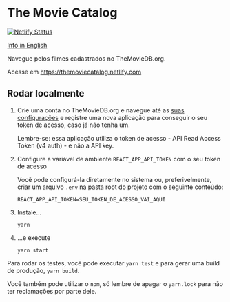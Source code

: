 # The Movie Catalog

[![Netlify Status](https://api.netlify.com/api/v1/badges/6e253ad1-b466-4603-9af7-efd1b3a5faa1/deploy-status)](https://app.netlify.com/sites/themoviecatalog/deploys)

[Info in English](/README.md)

Navegue pelos filmes cadastrados no TheMovieDB.org.

Acesse em https://themoviecatalog.netlify.com

## Rodar localmente

1. Crie uma conta no TheMovieDB.org e navegue até as [suas configurações](https://www.themoviedb.org/settings/api) e registre uma nova aplicação para conseguir o seu token de acesso, caso já não tenha um.

   Lembre-se: essa aplicação utiliza o token de acesso - API Read Access Token (v4 auth) - e não a API key.

2. Configure a variável de ambiente `REACT_APP_API_TOKEN` com o seu token de acesso

   Você pode configurá-la diretamente no sistema ou, preferivelmente, criar um arquivo `.env` na pasta root do projeto com o seguinte conteúdo:

   ```
   REACT_APP_API_TOKEN=SEU_TOKEN_DE_ACESSO_VAI_AQUI
   ```

3. Instale...

   ```
   yarn
   ```

4. ...e execute

   ```
   yarn start
   ```

Para rodar os testes, você pode executar `yarn test` e para gerar uma build de produção, `yarn build`.

Você também pode utilizar o `npm`, só lembre de apagar o `yarn.lock` para não ter reclamações por parte dele.
